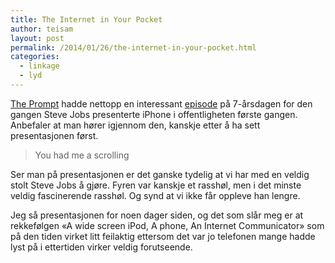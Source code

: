 ```yaml
---
title: The Internet in Your Pocket
author: teisam
layout: post
permalink: /2014/01/26/the-internet-in-your-pocket.html
categories:
  - linkage
  - lyd
---
```

[The Prompt][1] hadde nettopp en interessant [episode][2] på 7-årsdagen for den gangen Steve Jobs presenterte iPhone i offentligheten første gangen. Anbefaler at man hører igjennom den, kanskje etter å ha sett presentasjonen først.

> You had me a scrolling 

Ser man på presentasjonen er det ganske tydelig at vi har med en veldig stolt Steve Jobs å gjøre. Fyren var kanskje et rasshøl, men i det minste veldig fascinerende rasshøl. Og synd at vi ikke får oppleve han lengre.

Jeg så presentasjonen for noen dager siden, og det som slår meg er at rekkefølgen «A wide screen iPod, A phone, An Internet Communicator» som på den tiden virket litt feilaktig ettersom det var jo telefonen mange hadde lyst på i ettertiden virker veldig forutseende.

 [1]: http://5by5.tv/prompt/
 [2]: http://5by5.tv/prompt/30
